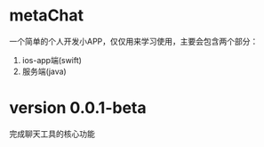 # metaChat

一个简单的个人开发小APP，仅仅用来学习使用，主要会包含两个部分：

1. ios-app端(swift)
2. 服务端(java)

# version 0.0.1-beta

完成聊天工具的核心功能 
